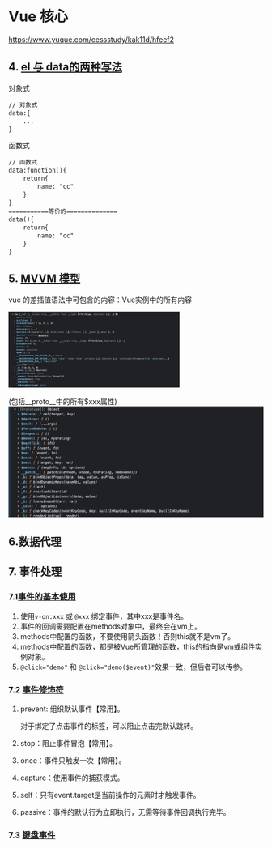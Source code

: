 # Vue 核心

https://www.yuque.com/cessstudy/kak11d/hfeef2

## 4. [el 与 data的两种写法](https://github.com/Cetacean517/vue-learning/blob/master/04_el%E5%92%8Cdata%E7%9A%84%E4%B8%A4%E7%A7%8D%E5%86%99%E6%B3%95/el%E5%92%8Cdata%E4%B8%A4%E7%A7%8D%E5%86%99%E6%B3%95.html)

对象式

```vue
// 对象式
data:{
 	...
}
```

函数式

```vue
// 函数式
data:function(){
	return{
		name: "cc"
	}
}
===========等价的==============
data(){
	return{
		name: "cc"
	}
}
```



## 5. [MVVM 模型](https://github.com/Cetacean517/vue-learning/blob/master/05_MVVM%E6%A8%A1%E5%9E%8B/mvvm%E6%A8%A1%E5%9E%8B.html)

vue 的差插值语法中可包含的内容：Vue实例中的所有内容

<img src="./Notepic/Screenshot 2023-09-07 at 21.14.13.png" alt="Screenshot 2023-09-07 at 21.14.13" style="zoom: 33%;" />

 (包括__proto__中的所有$xxx属性)![image-20230907211551592](./Notepic/image-20230907211551592.png)

## 6.数据代理

## 7. 事件处理

### 7.1[事件的基本使用](https://github.com/Cetacean517/vue-learning/blob/master/07_%E4%BA%8B%E4%BB%B6%E5%A4%84%E7%90%86/%E4%BA%8B%E4%BB%B6%E5%A4%84%E7%90%86%E7%9A%84%E5%9F%BA%E6%9C%AC%E4%BD%BF%E7%94%A8.html)

1. 使用`v-on:xxx` 或 `@xxx` 绑定事件，其中xxx是事件名。
2. 事件的回调需要配置在methods对象中，最终会在vm上。
3. methods中配置的函数，不要使用箭头函数！否则this就不是vm了。
4. methods中配置的函数，都是被Vue所管理的函数，this的指向是vm或组件实例对象。
5. `@click="demo"` 和 `@click="demo($event)"`效果一致，但后者可以传参。



### 7.2 [事件修饰符](https://github.com/Cetacean517/vue-learning/blob/master/07_%E4%BA%8B%E4%BB%B6%E5%A4%84%E7%90%86/%E4%BA%8B%E4%BB%B6%E4%BF%AE%E9%A5%B0.html)

1. prevent: 组织默认事件【常用】。

   对于绑定了点击事件的<a>标签，可以阻止点击完默认跳转。

2. stop：阻止事件冒泡【常用】。

3. once：事件只触发一次【常用】。

4. capture：使用事件的捕获模式。

5. self：只有event.target是当前操作的元素时才触发事件。

6. passive：事件的默认行为立即执行，无需等待事件回调执行完毕。



### 7.3 [键盘事件](https://github.com/Cetacean517/vue-learning/blob/master/07_%E4%BA%8B%E4%BB%B6%E5%A4%84%E7%90%86/%E9%94%AE%E7%9B%98%E4%BA%8B%E4%BB%B6.html)






